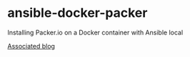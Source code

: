 # ansible-docker-packer
Installing Packer.io on a Docker container with Ansible local

[Associated blog](http://jamesdmorgan.github.io/continuous-delivery/docker-inception/)
